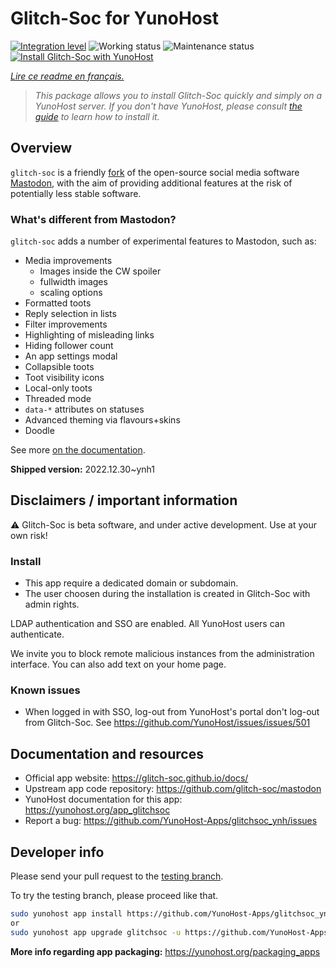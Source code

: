 <!--
N.B.: This README was automatically generated by https://github.com/YunoHost/apps/tree/master/tools/README-generator
It shall NOT be edited by hand.
-->

# Glitch-Soc for YunoHost

[![Integration level](https://dash.yunohost.org/integration/glitchsoc.svg)](https://dash.yunohost.org/appci/app/glitchsoc) ![Working status](https://ci-apps.yunohost.org/ci/badges/glitchsoc.status.svg) ![Maintenance status](https://ci-apps.yunohost.org/ci/badges/glitchsoc.maintain.svg)  
[![Install Glitch-Soc with YunoHost](https://install-app.yunohost.org/install-with-yunohost.svg)](https://install-app.yunohost.org/?app=glitchsoc)

*[Lire ce readme en français.](./README_fr.md)*

> *This package allows you to install Glitch-Soc quickly and simply on a YunoHost server.
If you don't have YunoHost, please consult [the guide](https://yunohost.org/#/install) to learn how to install it.*

## Overview

`glitch-soc` is a friendly [fork](https://en.wikipedia.org/wiki/Fork_(software_development)) of the open-source social media software [Mastodon](https://joinmastodon.org/), with the aim of providing additional features at the risk of potentially less stable software.

###  What's different from Mastodon?

`glitch-soc` adds a number of experimental features to Mastodon, such as:

- Media improvements
  - Images inside the CW spoiler
  - fullwidth images
  - scaling options
- Formatted toots
- Reply selection in lists
- Filter improvements
- Highlighting of misleading links
- Hiding follower count
- An app settings modal
- Collapsible toots
- Toot visibility icons
- Local-only toots
- Threaded mode
- `data-*` attributes on statuses
- Advanced theming via flavours+skins
- Doodle

See more [on the documentation](https://glitch-soc.github.io/docs/).


**Shipped version:** 2022.12.30~ynh1
## Disclaimers / important information

⚠️ Glitch-Soc is beta software, and under active development. Use at your own risk!

### Install

* This app require a dedicated domain or subdomain.
* The user choosen during the installation is created in Glitch-Soc with admin rights.

LDAP authentication and SSO are enabled. All YunoHost users can authenticate.

We invite you to block remote malicious instances from the administration interface. You can also add text on your home page.

### Known issues

* When logged in with SSO, log-out from YunoHost's portal don't log-out from Glitch-Soc. See https://github.com/YunoHost/issues/issues/501

## Documentation and resources

* Official app website: <https://glitch-soc.github.io/docs/>
* Upstream app code repository: <https://github.com/glitch-soc/mastodon>
* YunoHost documentation for this app: <https://yunohost.org/app_glitchsoc>
* Report a bug: <https://github.com/YunoHost-Apps/glitchsoc_ynh/issues>

## Developer info

Please send your pull request to the [testing branch](https://github.com/YunoHost-Apps/glitchsoc_ynh/tree/testing).

To try the testing branch, please proceed like that.

``` bash
sudo yunohost app install https://github.com/YunoHost-Apps/glitchsoc_ynh/tree/testing --debug
or
sudo yunohost app upgrade glitchsoc -u https://github.com/YunoHost-Apps/glitchsoc_ynh/tree/testing --debug
```

**More info regarding app packaging:** <https://yunohost.org/packaging_apps>

